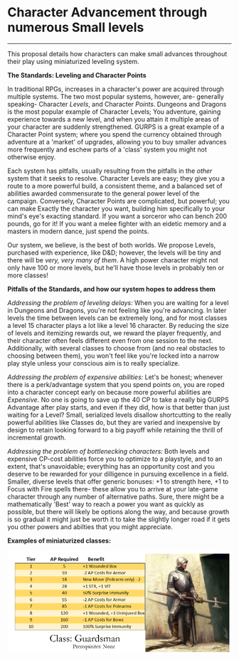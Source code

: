 # Character Advancement through numerous Small levels
----

This proposal details how characters can make small advances throughout their play using miniaturized leveling system.

**The Standards: Leveling and Character Points**

In traditional RPGs, increases in a character's power are acquired through multiple systems. The two most popular systems, however, are- generally speaking- Character *Levels*, and Character *Points*. Dungeons and Dragons is the most popular example of Character Levels; You adventure, gaining experience towards a new level, and when you attain it multiple areas of your character are suddenly strengthened. GURPS is a great example of a Character Point system; where you spend the currency obtained through adventure at a 'market' of upgrades, allowing you to buy smaller advances more frequently and eschew parts of a 'class' system you might not otherwise enjoy.

Each system has pitfalls, usually resulting from the pitfalls in the *other* system that it seeks to resolve. Character Levels are easy; they give you a route to a more powerful build, a consistent theme, and a balanced set of abilities awarded commensurate to the general power level of the campaign. Conversely, Character Points are complicated, but powerful; you can make Exactly the character you want, building him specifically to your mind's eye's exacting standard. If you want a sorceror who can bench 200 pounds, go for it! If you want a melee fighter with an eidetic memory and a masters in modern dance, just spend the points.

Our system, we believe, is the best of both worlds. We propose Levels, purchased with experience, like D&D; however, the levels will be tiny and there will be *very, very many of them*. A high power character might not only have 100 or more levels, but he'll have those levels in probably ten or more classes!

**Pitfalls of the Standards, and how our system hopes to address them**

*Addressing the problem of leveling delays:* When you are waiting for a level in Dungeons and Dragons, you're not feeling like you're advancing. In later levels the time between levels can be extremely long, and for most classes a level 15 character plays a lot like a level 16 character. By reducing the size of levels and itemizing rewards out, we reward the player frequently, and their character often feels different even from one session to the next. Additionally, with several classes to choose from (and no real obstacles to choosing between them), you won't feel like you're locked into a narrow play style unless your conscious aim is to really specialize.

*Addressing the problem of expensive abilities:* Let's be honest; whenever there is a perk/advantage system that you spend points on, you are roped into a character concept early on because more powerful abilities are *Expensive*. No one is going to save up the 40 CP to take a really big GURPS Advantage after play starts, and even if they did, how is that better than just waiting for a Level? Small, serialized levels disallow shortcutting to the really powerful abilities like Classes do, but they are varied and inexpensive by design to retain looking forward to a big payoff while retaining the thrill of incremental growth.

*Addressing the problem of bottlenecking characters:* Both levels and expensive CP-cost abilities force you to optimize to a playstyle, and to an extent, that's unavoidable; everything has an opportunity cost and you deserve to be rewarded for your dilligence in pursuing excellence in a field. Smaller, diverse levels that offer generic bonuses: +1 to strength here, +1 to Focus with Fire spells there- these allow you to arrive at your late-game character through any number of alternative paths. Sure, there might be a mathematically 'Best' way to reach a power you want as quickly as possible, but there will likely be options along the way, and because growth is so gradual it might just be worth it to take the slightly longer road if it gets you other powers and abilties that you might appreciate.

**Examples of miniaturized classes:**

![Example Basic Class](https://github.com/LaPlate/d100-RPG/blob/master/Advancement/Images/Guardsman-Example.PNG)